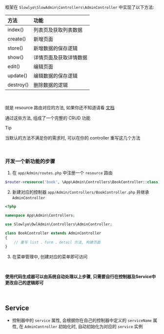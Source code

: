框架在 `Slowlyo\SlowAdmin\Controllers\AdminController` 中实现了以下方法:

| 方法        | 功能          |
|:----------|:------------|
| index()   | 列表页及获取列表数据  |
| create()  | 新增页面        |
| store()   | 新增数据的保存逻辑   |
| show()    | 详情页面及获取详情数据 |
| edit()    | 编辑页面        |
| update()  | 编辑数据的保存逻辑   |
| destroy() | 删除数据的逻辑     |

<br>

就是 resource 路由对应的方法, 如果你还不知道请看 [文档](https://learnku.com/docs/laravel/9.x/controllers/12212#resource-controllers)

通过这些方法, 组成了一个完整的 CRUD 功能

> [!tip]
> 当默认的方法不满足你的需求时, 可以在你的 controller 重写这几个方法

<br>

### __开发一个新功能的步骤__

1. 在 `app/Admin/routes.php` 中注册一个 `resource` 路由

```php
$router->resource('book', \App\Admin\Controllers\BookController::class);
```

2. 新建对应的控制器 `app/Admin/Controllers/BookController.php` 并继承 `AdminController`

```php
<?php

namespace App\Admin\Controllers;

use Slowlyo\OwlAdmin\Controllers\AdminController;

class BookController extends AdminController
{
    // 重写 list 、form 、detail 方法, 构建页面
}
```

3. 在菜单管理中, 创建对应的菜单即可访问

<br>

__使用代码生成器可以由系统自动处理以上步骤, 只需要自行在控制器及Service中更改自己的逻辑即可__

<br>

## __Service__

- 控制器中的 `service` 属性, 会根据你在自己的控制器中定义的 `serviceName` 属性, 在 `AdminController` 初始化时, 自动初始化为对应的 `service` 实例

